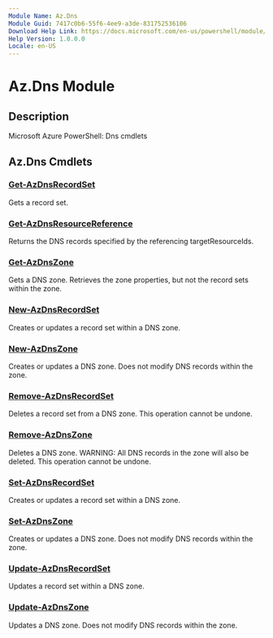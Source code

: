 ```yaml
---
Module Name: Az.Dns
Module Guid: 7417c0b6-55f6-4ee9-a3de-831752536106
Download Help Link: https://docs.microsoft.com/en-us/powershell/module/az.dns
Help Version: 1.0.0.0
Locale: en-US
---
```


# Az.Dns Module
## Description
Microsoft Azure PowerShell: Dns cmdlets

## Az.Dns Cmdlets
### [Get-AzDnsRecordSet](Get-AzDnsRecordSet.md)
Gets a record set.

### [Get-AzDnsResourceReference](Get-AzDnsResourceReference.md)
Returns the DNS records specified by the referencing targetResourceIds.

### [Get-AzDnsZone](Get-AzDnsZone.md)
Gets a DNS zone.
Retrieves the zone properties, but not the record sets within the zone.

### [New-AzDnsRecordSet](New-AzDnsRecordSet.md)
Creates or updates a record set within a DNS zone.

### [New-AzDnsZone](New-AzDnsZone.md)
Creates or updates a DNS zone.
Does not modify DNS records within the zone.

### [Remove-AzDnsRecordSet](Remove-AzDnsRecordSet.md)
Deletes a record set from a DNS zone.
This operation cannot be undone.

### [Remove-AzDnsZone](Remove-AzDnsZone.md)
Deletes a DNS zone.
WARNING: All DNS records in the zone will also be deleted.
This operation cannot be undone.

### [Set-AzDnsRecordSet](Set-AzDnsRecordSet.md)
Creates or updates a record set within a DNS zone.

### [Set-AzDnsZone](Set-AzDnsZone.md)
Creates or updates a DNS zone.
Does not modify DNS records within the zone.

### [Update-AzDnsRecordSet](Update-AzDnsRecordSet.md)
Updates a record set within a DNS zone.

### [Update-AzDnsZone](Update-AzDnsZone.md)
Updates a DNS zone.
Does not modify DNS records within the zone.

